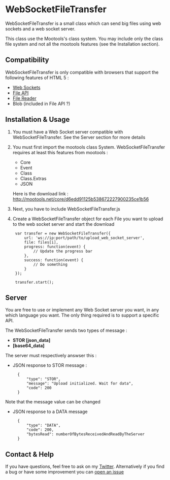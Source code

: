 # WebSocketFileTransfer

WebSocketFileTransfer is a small class which can send big files using web sockets and a web socket server.

This class use the Mootools's class system. You may include only the class file system and not all the mootools features (see the Installation section).

## Compatibility

WebSocketFileTransfer is only compatible with browsers that support the following features of HTML 5 :

* [Web Sockets](http://caniuse.com/#feat=websockets)
* [File API](http://caniuse.com/#feat=fileapi)
* [File Reader](http://caniuse.com/#feat=filereader)
* Blob (included in File API ?)

## Installation & Usage

1. You must have a Web Socket server compatible with WebSocketFileTransfer. See the Server section for more details

2. You must first import the mootools class System. WebSocketFileTransfer requires at least this features from mootools :
	* Core
	* Event
	* Class
	* Class.Extras
	* JSON

	Here is the download link : http://mootools.net/core/d6edd91125b538672227900235ce1b56

3. Next, you have to include WebSocketFileTransfer.js

	<script src="sylesheet" href="mootools-core-1.4.3.js"></script>
	<script src="sylesheet" href="WebSocketFileTransfer.js"></script>

4. Create a WebSocketFileTransfer object for each File you want to upload to the web socket server and start the download

		var transfer = new WebSocketFileTransfer({
			url: 'ws://ip:port/path/to/upload_web_socket_server',
			file: files[i],
			progress: function(event) {
				// Update the progress bar
			},
			success: function(event) {
				// Do something
			}
		});

		transfer.start();
	
## Server

You are free to use or implement any Web Socket server you want, in any which language you want. The only thing required is to support a specific API.

The WebSocketFileTransfer sends two types of message :

* **STOR [json_data]**
* **[base64_data]**

The server must respectively answser this :

* JSON response to STOR message :
	
		{
			"type": "STOR",
			"message": "Upload initialized. Wait for data",
			"code": 200
		}
	
Note that the message value can be changed

* JSON response to a DATA message

		{
			"type": "DATA",
			"code": 200,
			"bytesRead": numberOfBytesReceivedAndReadByTheServer
		}

## Contact & Help

If you have questions, feel free to ask on my [Twitter](https://twitter.com/#!/and1hotsauce). Alternatively if you find a bug or have some improvement you can [open an issue](https://github.com/vincentdieltiens/WebSocketFileTransfer/issues)